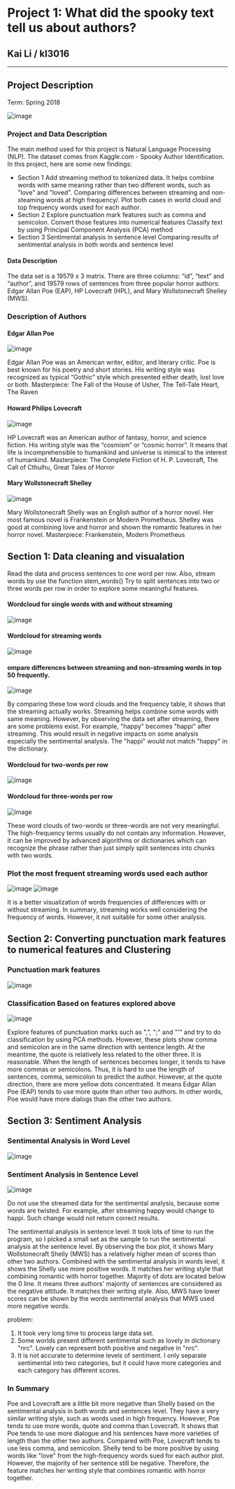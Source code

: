 # Project 1: What did the spooky text tell us about authors?
## Kai Li / kl3016

----

## Project Description
Term: Spring 2018


![image](figs/spooooky.jpg)
### Project and Data Description
The main method used for this project is Natural Language Processing (NLP). The dataset comes from Kaggle.com - Spooky Author Identification. In this project, here are some new findings:
+ Section 1
Add streaming method to tokenized data. It helps combine words with same meaning rather than two different words, such as "love" and "loved".
Comparing differences between streaming and non-steaming words at high frequency/. Plot both cases in world cloud and top frequency words used for each author.
+ Section 2
Explore punctuation mark features such as comma and semicolon.
Convert those features into numerical features
Classify text by using Principal Component Analysis (PCA) method 
+ Section 3
Sentimental analysis in sentence level
Comparing results of sentimental analysis in both words and sentence level

#### Data Description
The data set is a 19579 x 3 matrix. There are three columns: “id”, “text” and “author”, and 19579 rows of sentences from three popular horror authors: Edgar Allan Poe (EAP), HP Lovecraft (HPL), and Mary Wollstonecraft Shelley (MWS).

### Description of Authors
#### Edgar Allan Poe
![image](figs/Edgar_Allan_Poe_daguerreotype_crop.png)

Edgar Allan Poe was an American writer, editor, and literary critic. Poe is best known for his poetry and short stories. His writing style was recognized as typical “Gothic” style which presented either death, lost love or both. 
Masterpiece: The Fall of the House of Usher, The Tell-Tale Heart, The Raven

#### Howard Philips Lovecraft
![image](figs/330px-H_P_Lovecraft_June_1934.jpg)

HP Lovecraft was an American author of fantasy, horror, and science fiction. His writing style was the “cosmism” or “cosmic horror”. It means that life is incomprehensible to humankind and universe is inimical to the interest of humankind.
Masterpiece: The Complete Fiction of H. P. Lovecraft, The Call of Cthulhu, Great Tales of Horror

#### Mary Wollstonecraft Shelley

![image](figs/330px-RothwellMaryShelley.jpg)

Mary Wollstonecraft Shelly was an English author of a horror novel. Her most famous novel is Frankenstein or Modern Prometheus. Shelley was good at combining love and horror and shown the romantic features in her horror novel.
Masterpiece: Frankenstein, Modern Prometheus

## Section 1: Data cleaning and visualation
Read the data and process sentences to one word per row. 
Also, stream words by use the function stem_words()
Try to split sentences into two or three words per row in order to explore some meaningful features.


#### Wordcloud for single words with and without streaming
![image](figs/Wodcloud_all.PNG)
#### Wordcloud for streaming words
![image](figs/Wordcloud_streamingWords.PNG)
#### ompare differences between streaming and non-streaming words in top 50 frequently.
![image](figs/Frequency_table.PNG)


By comparing these tow word clouds and the frequency table, it shows that the streaming actually works. Streaming helps combine some words with same meaning. However, by observing the data set after streaming, there are some problems exist. For example, "happy" becomes "happi" after streaming. This would result in negative impacts on some analysis especially the sentimental analysis. The "happi" would not match "happy" in the dictionary.


#### Wordcloud for two-words per row
![image](figs/Wordcloud_tow-words.PNG)
#### Wordcloud for three-words per row
![image](figs/Wordcloud_three-words.PNG)


These word clouds of two-words or three-words are not very meaningful. The high-frequency terms usually do not contain any information. However, it can be improved by advanced algorithms or dictionaries which can recognize the phrase rather than just simply split sentences into chunks with two words.

### Plot the most frequent streaming words used each author
![image](figs/Mostfrequent(non-streaming).png)
![image](figs/Mostfrequent(streaming).png)

It is a better visualization of words frequencies of differences with or without streaming.
In summary, streaming works well considering the frequency of words. However, it not suitable for some other analysis. 

## Section 2: Converting punctuation mark features to numerical features and Clustering
### Punctuation mark features
![image](figs/PunctuationAuthor.png)

### Classification Based on features explored above
![image](figs/PCA.png)


Explore features of punctuation marks such as ",", ";" and "'" and try to do classification by using PCA methods. However, these plots show comma and semicolon are in the same direction with sentence length. At the meantime, the quote is relatively less related to the other three. It is reasonable. When the length of sentences becomes longer, it tends to have more commas or semicolons. Thus, it is hard to use the length of sentences, comma, semicolon to predict the author. However, at the quote direction, there are more yellow dots concentrated. It means Edgar Allan Poe (EAP) tends to use more quote than other two authors. In other words, Poe would have more dialogs than the other two authors.

## Section 3: Sentiment Analysis
### Sentimental Analysis in Word Level
![image](figs/SentimentalAnalysisAuthor.png)

### Sentiment Analysis in Sentence Level
![image](figs/SentimentalAnalysisSentence.png)


Do not use the streamed data for the sentimental analysis, because some words are twisted. For example, after streaming happy would change to happi. Such change would not return correct results.

The sentimental analysis in sentence level:
It took lots of time to run the program, so I picked a small set as the sample to run the sentimental analysis at the sentence level. By observing the box plot, it shows Mary Wollstonecraft Shelly (MWS) has a relatively higher mean of scores than other two authors. Combined with the sentimental analysis in words level, it shows the Shelly use more positive words. It matches her writing style that combining romantic with horror together.
Majority of dots are located below the 0 line. It means three authors' majority of sentences are considered as the negative attitude. It matches their writing style. Also, MWS have lower scores can be shown by the words sentimental analysis that MWS used more negative words. 

problem:
1. It took very long time to process large data set.
2. Some worlds present different sentimental such as lovely in dictionary "nrc". Lovely can represent both positive and negative in "nrc".
3. It is not accurate to determine levels of sentiment. I only separate sentimental into two categories, but it could have more categories and each category has different scores.

### In Summary

Poe and Lovecraft are a little bit more negative than Shelly based on the sentimental analysis in both words and sentences level. They have a very similar writing style, such as words used in high frequency. However, Poe tends to use more words, quote and comma than Lovecraft. It shows that Poe tends to use more dialogue and his sentences have more varieties of length than the other two authors.
Compared with Poe, Lovecraft tends to use less comma, and semicolon.
Shelly tend to be more positive by using words like "love" from the high-frequency words sued for each author plot. However, the majority of her sentence still be negative. Therefore, the feature matches her writing style that combines romantic with horror together.
